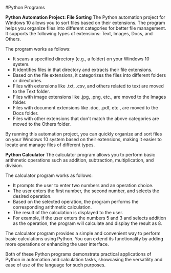 #Python Programs

**Python Automation Project: File Sorting**
The Python automation project for Windows 10 allows you to sort files based on their extensions. The program helps you organize files into different categories for better file management. It supports the following types of extensions: Text, Images, Docs, and Others.

The program works as follows:

- It scans a specified directory (e.g., a folder) on your Windows 10 system.
- It identifies files in that directory and extracts their file extensions.
- Based on the file extensions, it categorizes the files into different folders or directories.
- Files with extensions like .txt, .csv, and others related to text are moved to the Text folder.
- Files with image extensions like .jpg, .png, etc., are moved to the Images folder.
- Files with document extensions like .doc, .pdf, etc., are moved to the Docs folder.
- Files with other extensions that don't match the above categories are moved to the Others folder.

By running this automation project, you can quickly organize and sort files on your Windows 10 system based on their extensions, making it easier to locate and manage files of different types.

**Python Calculator**
The calculator program allows you to perform basic arithmetic operations such as addition, subtraction, multiplication, and division.

The calculator program works as follows:

- It prompts the user to enter two numbers and an operation choice.
- The user enters the first number, the second number, and selects the desired operation.
- Based on the selected operation, the program performs the corresponding arithmetic calculation.
- The result of the calculation is displayed to the user.
- For example, if the user enters the numbers 5 and 3 and selects addition as the operation, the program will calculate and display the result as 8.

The calculator program provides a simple and convenient way to perform basic calculations using Python. You can extend its functionality by adding more operations or enhancing the user interface.

Both of these Python programs demonstrate practical applications of Python in automation and calculation tasks, showcasing the versatility and ease of use of the language for such purposes.
